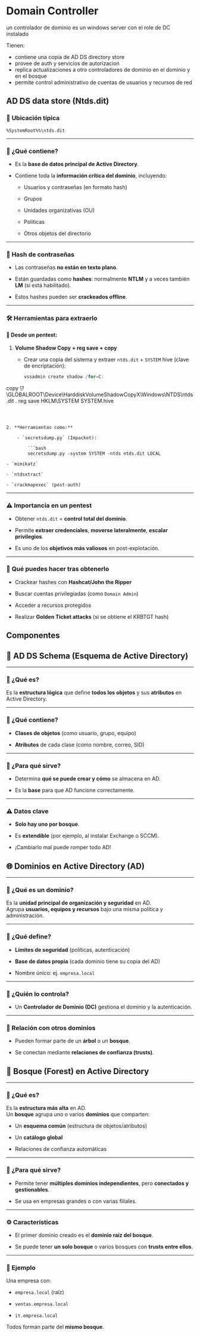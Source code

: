 



# Domain Controller

un controlador de dominio es un windows server con el role de DC instalado

Tienen:
+ contiene una copia de AD DS directory store
+ provee de auth y servicios de autorizacion
+ replica actualizaciones a otro controladores de dominio en el dominio y en el bosque
+ permite control administrativo de cuentas de usuarios y recursos de red

## AD DS data store (Ntds.dit)

### 📁 **Ubicación típica**

```
%SystemRoot%%\ntds.dit
```

---

### 📌 **¿Qué contiene?**

- Es la **base de datos principal de Active Directory**.
    
- Contiene toda la **información crítica del dominio**, incluyendo:
    
    - Usuarios y contraseñas (en formato hash)
        
    - Grupos
        
    - Unidades organizativas (OU)
        
    - Políticas
        
    - Otros objetos del directorio
        

---

### 🔐 **Hash de contraseñas**

- Las contraseñas **no están en texto plano**.
    
- Están guardadas como **hashes**: normalmente **NTLM** y a veces también **LM** (si está habilitado).
    
- Estos hashes pueden ser **crackeados offline**.
    

---

### 🛠️ **Herramientas para extraerlo**

#### 🧪 Desde un pentest:

1. **Volume Shadow Copy + reg save + copy**
    
    - Crear una copia del sistema y extraer `ntds.dit` + `SYSTEM` hive (clave de encriptación):
        ```powershell
        vssadmin create shadow /for=C:
copy \\?\GLOBALROOT\Device\HarddiskVolumeShadowCopyX\Windows\NTDS\ntds.dit .
reg save HKLM\SYSTEM SYSTEM.hive
```
        
        
        
2. **Herramientas como:**
    
    - `secretsdump.py` (Impacket):
        
        ```bash
        secretsdump.py -system SYSTEM -ntds ntds.dit LOCAL

```
        
    - `mimikatz`
        
    - `ntdsxtract`
        
    - `crackmapexec` (post-auth)
        

---

### ⚠️ **Importancia en un pentest**

- Obtener `ntds.dit` = **control total del dominio**.
    
- Permite **extraer credenciales**, **moverse lateralmente**, **escalar privilegios**.
    
- Es uno de los **objetivos más valiosos** en post-explotación.
    

---

### 🧰 **Qué puedes hacer tras obtenerlo**

- Crackear hashes con **Hashcat/John the Ripper**
    
- Buscar cuentas privilegiadas (como `Domain Admin`)
    
- Acceder a recursos protegidos
    
- Realizar **Golden Ticket attacks** (si se obtiene el KRBTGT hash)


## Componentes


## 🧬 **AD DS Schema (Esquema de Active Directory)**

---

### 📌 ¿Qué es?

Es la **estructura lógica** que define **todos los objetos** y sus **atributos** en Active Directory.

---

### 🔧 ¿Qué contiene?

- **Clases de objetos** (como usuario, grupo, equipo)
    
- **Atributos** de cada clase (como nombre, correo, SID)
    

---

### 🧠 ¿Para qué sirve?

- Determina **qué se puede crear y cómo** se almacena en AD.
    
- Es la **base** para que AD funcione correctamente.
    

---

### ⚠️ Datos clave

- **Solo hay uno por bosque**.
    
- Es **extendible** (por ejemplo, al instalar Exchange o SCCM).
    
- ¡Cambiarlo mal puede romper todo AD!




## 🌐 **Dominios en Active Directory (AD)**

---

### 📌 ¿Qué es un dominio?

Es la **unidad principal de organización y seguridad** en AD.  
Agrupa **usuarios, equipos y recursos** bajo una misma política y administración.

---

### 🧱 ¿Qué define?

- **Límites de seguridad** (políticas, autenticación)
    
- **Base de datos propia** (cada dominio tiene su copia del AD)
    
- Nombre único: ej. `empresa.local`
    

---

### 🔐 ¿Quién lo controla?

- Un **Controlador de Dominio (DC)** gestiona el dominio y la autenticación.
    

---

### 🌳 Relación con otros dominios

- Pueden formar parte de un **árbol** o un **bosque**.
    
- Se conectan mediante **relaciones de confianza (trusts)**.


## 🌲 **Bosque (Forest) en Active Directory**

---

### 📌 ¿Qué es?

Es la **estructura más alta** en AD.  
Un **bosque** agrupa uno o varios **dominios** que comparten:

- Un **esquema común** (estructura de objetos/atributos)
    
- Un **catálogo global**
    
- Relaciones de confianza automáticas
    

---

### 🧠 ¿Para qué sirve?

- Permite tener **múltiples dominios independientes**, pero **conectados y gestionables**.
    
- Se usa en empresas grandes o con varias filiales.
    

---

### ⚙️ Características

- El primer dominio creado es el **dominio raíz del bosque**.
    
- Se puede tener **un solo bosque** o varios bosques con **trusts entre ellos**.
    

---

### 🧪 Ejemplo

Una empresa con:

- `empresa.local` (raíz)
    
- `ventas.empresa.local`
    
- `it.empresa.local`
    

Todos forman parte del **mismo bosque**.